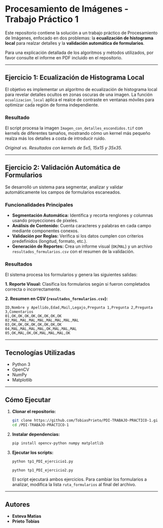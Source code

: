 # Procesamiento de Imágenes - Trabajo Práctico 1

Este repositorio contiene la solución a un trabajo práctico de Procesamiento de Imágenes, enfocado en dos problemas: la **ecualización de histograma local** para realzar detalles y la **validación automática de formularios**.

Para una explicación detallada de los algoritmos y métodos utilizados, por favor consulte el informe en PDF incluido en el repositorio.

---

## Ejercicio 1: Ecualización de Histograma Local

El objetivo es implementar un algoritmo de ecualización de histograma local para revelar detalles ocultos en zonas oscuras de una imagen. La función `ecualizacion_local` aplica el realce de contraste en ventanas móviles para optimizar cada región de forma independiente.

### Resultado
El script procesa la imagen `Imagen_con_detalles_escondidos.tif` con kernels de diferentes tamaños, mostrando cómo un kernel más pequeño realza más los detalles a costa de introducir ruido.


*Original vs. Resultados con kernels de 5x5, 15x15 y 35x35.*

---

## Ejercicio 2: Validación Automática de Formularios

Se desarrolló un sistema para segmentar, analizar y validar automáticamente los campos de formularios escaneados.

### Funcionalidades Principales
*   **Segmentación Automática:** Identifica y recorta renglones y columnas usando proyecciones de píxeles.
*   **Análisis de Contenido:** Cuenta caracteres y palabras en cada campo mediante componentes conexos.
*   **Validación por Reglas:** Verifica si los datos cumplen con criterios predefinidos (longitud, formato, etc.).
*   **Generación de Reportes:** Crea un informe visual (`OK`/`MAL`) y un archivo `resultados_formularios.csv` con el resumen de la validación.

### Resultados
El sistema procesa los formularios y genera las siguientes salidas:

**1. Reporte Visual:** Clasifica los formularios según si fueron completados correcta o incorrectamente.



**2. Resumen en CSV (`resultados_formularios.csv`):**

```csv
ID,Nombre y Apellido,Edad,Mail,Legajo,Pregunta 1,Pregunta 2,Pregunta 3,Comentarios
01,OK,OK,OK,OK,OK,OK,OK,OK
02,MAL,MAL,MAL,MAL,MAL,MAL,MAL,MAL
03,OK,OK,OK,OK,OK,OK,OK,OK
04,MAL,MAL,MAL,MAL,OK,MAL,MAL,MAL
05,OK,MAL,OK,OK,MAL,MAL,MAL,OK
```
---

## Tecnologías Utilizadas
*   Python 3
*   OpenCV
*   NumPy
*   Matplotlib

---

## Cómo Ejecutar

1.  **Clonar el repositorio:**
    ```bash
    git clone https://github.com/TobiasPrieto/PDI-TRABAJO-PRACTICO-1.git
    cd /PDI-TRABAJO-PRACTICO-1
    ```

2.  **Instalar dependencias:**
    ```bash
    pip install opencv-python numpy matplotlib
    ```

3.  **Ejecutar los scripts:**
    ```bash
    python tp1_PDI_ejercicio1.py

    python tp1_PDI_ejercicio2.py
    ```
    El script ejecutará ambos ejercicios. Para cambiar los formularios a analizar, modifica la lista `ruta_formularios` al final del archivo.

---

## Autores
*   **Esteva Matias**
*   **Prieto Tobias**
